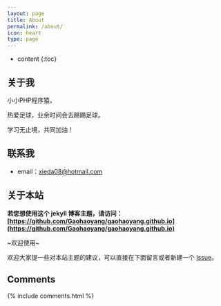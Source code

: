 ```yaml
---
layout: page
title: About
permalink: /about/
icon: heart
type: page
---
```


* content
{:toc}

## 关于我

小小PHP程序猿。

热爱足球，业余时间会去踢踢足球。

学习无止境，共同加油！


## 联系我

* email：xieda08@hotmail.com

## 关于本站

**若您想使用这个 jekyll 博客主题，请访问：[https://github.com/Gaohaoyang/gaohaoyang.github.io](https://github.com/Gaohaoyang/gaohaoyang.github.io)**

~欢迎使用~

欢迎大家提一些对本站主题的建议，可以直接在下面留言或者新建一个 [Issue](https://github.com/Gaohaoyang/gaohaoyang.github.io/issues)。

## Comments

{% include comments.html %}
